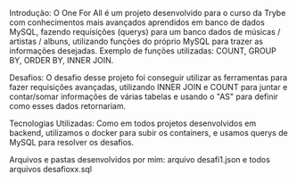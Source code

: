 Introdução: O One For All é um projeto desenvolvido para o curso da Trybe com conhecimentos mais avançados aprendidos em banco de dados MySQL, fazendo requisições (querys) para um banco dados de músicas / artistas / albuns, utilizando funções do próprio MySQL para trazer as informações desejadas. Exemplo de funções utilizadas: COUNT, GROUP BY, ORDER BY, INNER JOIN.

Desafios: O desafio desse projeto foi conseguir utilizar as ferramentas para fazer requisições avançadas, utilizando INNER JOIN e COUNT para juntar e contar/somar informações de várias tabelas e usando o "AS" para definir como esses dados retornariam. 

Tecnologias Utilizadas: Como em todos projetos desenvolvidos em backend, utilizamos o docker para subir os containers, e usamos querys de MySQL para resolver os desafios.

Arquivos e pastas desenvolvidos por mim: arquivo desafi1.json e todos arquivos desafioxx.sql

